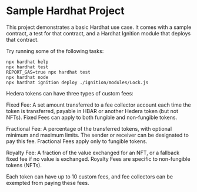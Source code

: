 # Sample Hardhat Project

This project demonstrates a basic Hardhat use case. It comes with a sample contract, a test for that contract, and a Hardhat Ignition module that deploys that contract.

Try running some of the following tasks:

```shell
npx hardhat help
npx hardhat test
REPORT_GAS=true npx hardhat test
npx hardhat node
npx hardhat ignition deploy ./ignition/modules/Lock.js
```

Hedera tokens can have three types of custom fees:

Fixed Fee: A set amount transferred to a fee collector account each time the token is transferred, payable in HBAR or another Hedera token (but not NFTs). Fixed Fees can apply to both fungible and non-fungible tokens.

Fractional Fee: A percentage of the transferred tokens, with optional minimum and maximum limits. The sender or receiver can be designated to pay this fee. Fractional Fees apply only to fungible tokens.

Royalty Fee: A fraction of the value exchanged for an NFT, or a fallback fixed fee if no value is exchanged. Royalty Fees are specific to non-fungible tokens (NFTs).

Each token can have up to 10 custom fees, and fee collectors can be exempted from paying these fees.
